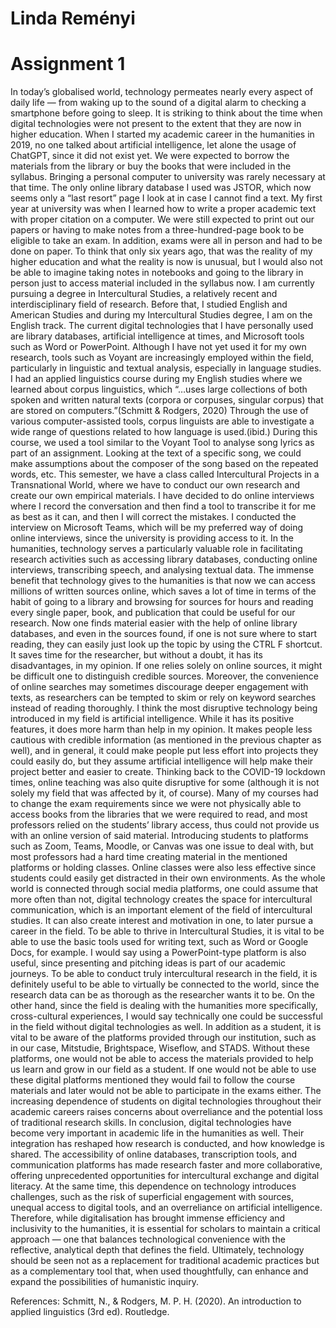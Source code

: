 # Linda Reményi
# Assignment 1
In today’s globalised world, technology permeates nearly every aspect of daily life — from waking up to the sound of a digital alarm to checking a smartphone before going to sleep. It is striking to think about the time when digital technologies were not present to the extent that they are now in higher education. When I started my academic career in the humanities in 2019, no one talked about artificial intelligence, let alone the usage of ChatGPT, since it did not exist yet. We were expected to borrow the materials from the library or buy the books that were included in the syllabus. Bringing a personal computer to university was rarely necessary at that time. The only online library database I used was JSTOR, which now seems only a “last resort” page I look at in case I cannot find a text. My first year at university was when I learned how to write a proper academic text with proper citation on a computer. We were still expected to print out our papers or having to make notes from a three-hundred-page book to be eligible to take an exam. In addition, exams were all in person and had to be done on paper. To think that only six years ago, that was the reality of my higher education and what the reality is now is unusual, but I would also not be able to imagine taking notes in notebooks and going to the library in person just to access material included in the syllabus now. 
I am currently pursuing a degree in Intercultural Studies, a relatively recent and interdisciplinary field of research. Before that, I studied English and American Studies and during my Intercultural Studies degree, I am on the English track. The current digital technologies that I have personally used are library databases, artificial intelligence at times, and Microsoft tools such as Word or PowerPoint. Although I have not yet used it for my own research, tools such as Voyant are increasingly employed within the field, particularly in linguistic and textual analysis, especially in language studies. 
I had an applied linguistics course during my English studies where we learned about corpus linguistics, which “…uses large collections of both spoken and written natural texts (corpora or corpuses, singular corpus) that are stored on computers.”(Schmitt & Rodgers, 2020) Through the use of various computer-assisted tools, corpus linguists are able to investigate a wide range of questions related to how language is used.(ibid.) During this course, we used a tool similar to the Voyant Tool to analyse song lyrics as part of an assignment. Looking at the text of a specific song, we could make assumptions about the composer of the song based on the repeated words, etc.
This semester, we have a class called Intercultural Projects in a Transnational World, where we have to conduct our own research and create our own empirical materials. I have decided to do online interviews where I record the conversation and then find a tool to transcribe it for me as best as it can, and then I will correct the mistakes. I conducted the interview on Microsoft Teams, which will be my preferred way of doing online interviews, since the university is providing access to it.
In the humanities, technology serves a particularly valuable role in facilitating research activities such as accessing library databases, conducting online interviews, transcribing speech, and analysing textual data. The immense benefit that technology gives to the humanities is that now we can access millions of written sources online, which saves a lot of time in terms of the habit of going to a library and browsing for sources for hours and reading every single paper, book, and publication that could be useful for our research. Now one finds material easier with the help of online library databases, and even in the sources found, if one is not sure where to start reading, they can easily just look up the topic by using the CTRL F shortcut. It saves time for the researcher, but without a doubt, it has its disadvantages, in my opinion. If one relies solely on online sources, it might be difficult one to distinguish credible sources. Moreover, the convenience of online searches may sometimes discourage deeper engagement with texts, as researchers can be tempted to skim or rely on keyword searches instead of reading thoroughly.
I think the most disruptive technology being introduced in my field is artificial intelligence. While it has its positive features, it does more harm than help in my opinion.  It makes people less cautious with credible information (as mentioned in the previous chapter as well), and in general, it could make people put less effort into projects they could easily do, but they assume artificial intelligence will help make their project better and easier to create. 
Thinking back to the COVID-19 lockdown times, online teaching was also quite disruptive for some (although it is not solely my field that was affected by it, of course). Many of my courses had to change the exam requirements since we were not physically able to access books from the libraries that we were required to read, and most professors relied on the students’ library access, thus could not provide us with an online version of said material. 
 Introducing students to platforms such as Zoom, Teams, Moodle, or Canvas was one issue to deal with, but most professors had a hard time creating material in the mentioned platforms or holding classes. Online classes were also less effective since students could easily get distracted in their own environments. 
As the whole world is connected through social media platforms, one could assume that more often than not, digital technology creates the space for intercultural communication, which is an important element of the field of intercultural studies. It can also create interest and motivation in one, to later pursue a career in the field. To be able to thrive in Intercultural Studies, it is vital to be able to use the basic tools used for writing text, such as Word or Google Docs, for example. I would say using a PowerPoint-type platform is also useful, since presenting and pitching ideas is part of our academic journeys. To be able to conduct truly intercultural research in the field, it is definitely useful to be able to virtually be connected to the world, since the research data can be as thorough as the researcher wants it to be.  On the other hand, since the field is dealing with the humanities more specifically, cross-cultural experiences, I would say technically one could be successful in the field without digital technologies as well.
 In addition as a student, it is vital to be aware of the platforms provided through our institution, such as in our case, Mitstudie, Brightspace, Wiseflow, and STADS. Without these platforms, one would not be able to access the materials provided to help us learn and grow in our field as a student. If one would not be able to use these digital platforms mentioned they would fail to follow the course materials and later would not be able to participate in the exams either. The increasing dependence of students on digital technologies throughout their academic careers raises concerns about overreliance and the potential loss of traditional research skills.
In conclusion, digital technologies have become very important in academic life in the humanities as well. Their integration has reshaped how research is conducted, and how knowledge is shared. The accessibility of online databases, transcription tools, and communication platforms has made research faster and more collaborative, offering unprecedented opportunities for intercultural exchange and digital literacy. At the same time, this dependence on technology introduces challenges, such as the risk of superficial engagement with sources, unequal access to digital tools, and an overreliance on artificial intelligence. Therefore, while digitalisation has brought immense efficiency and inclusivity to the humanities, it is essential for scholars to maintain a critical approach — one that balances technological convenience with the reflective, analytical depth that defines the field. Ultimately, technology should be seen not as a replacement for traditional academic practices but as a complementary tool that, when used thoughtfully, can enhance and expand the possibilities of humanistic inquiry.

References:
Schmitt, N., & Rodgers, M. P. H. (2020). An introduction to applied linguistics (3rd ed). Routledge.


